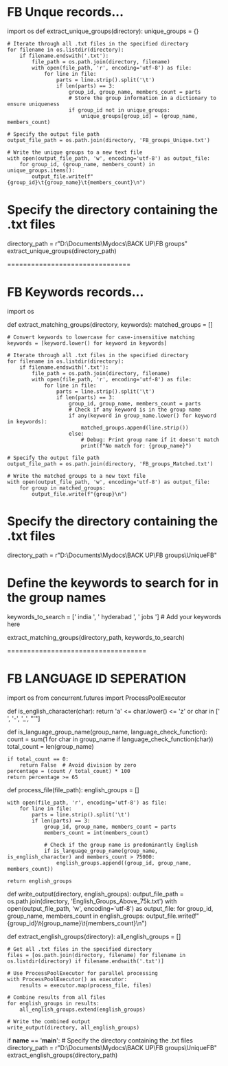# FB Unque records...
import os
def extract_unique_groups(directory):
    unique_groups = {}

    # Iterate through all .txt files in the specified directory
    for filename in os.listdir(directory):
        if filename.endswith('.txt'):
            file_path = os.path.join(directory, filename)
            with open(file_path, 'r', encoding='utf-8') as file:
                for line in file:
                    parts = line.strip().split('\t')
                    if len(parts) == 3:
                        group_id, group_name, members_count = parts
                        # Store the group information in a dictionary to ensure uniqueness
                        if group_id not in unique_groups:
                            unique_groups[group_id] = (group_name, members_count)

    # Specify the output file path
    output_file_path = os.path.join(directory, 'FB_groups_Unique.txt')

    # Write the unique groups to a new text file
    with open(output_file_path, 'w', encoding='utf-8') as output_file:
        for group_id, (group_name, members_count) in unique_groups.items():
            output_file.write(f"{group_id}\t{group_name}\t{members_count}\n")


# Specify the directory containing the .txt files
directory_path = r"D:\Documents\Mydocs\BACK UP\FB groups"
extract_unique_groups(directory_path)


===============================
# FB Keywords records...
import os


def extract_matching_groups(directory, keywords):
    matched_groups = []

    # Convert keywords to lowercase for case-insensitive matching
    keywords = [keyword.lower() for keyword in keywords]

    # Iterate through all .txt files in the specified directory
    for filename in os.listdir(directory):
        if filename.endswith('.txt'):
            file_path = os.path.join(directory, filename)
            with open(file_path, 'r', encoding='utf-8') as file:
                for line in file:
                    parts = line.strip().split('\t')
                    if len(parts) == 3:
                        group_id, group_name, members_count = parts
                        # Check if any keyword is in the group name
                        if any(keyword in group_name.lower() for keyword in keywords):
                            matched_groups.append(line.strip())
                        else:
                            # Debug: Print group name if it doesn't match
                            print(f"No match for: {group_name}")

    # Specify the output file path
    output_file_path = os.path.join(directory, 'FB_groups_Matched.txt')

    # Write the matched groups to a new text file
    with open(output_file_path, 'w', encoding='utf-8') as output_file:
        for group in matched_groups:
            output_file.write(f"{group}\n")


# Specify the directory containing the .txt files
directory_path = r"D:\Documents\Mydocs\BACK UP\FB groups\UniqueFB"

# Define the keywords to search for in the group names
keywords_to_search = [' india  ', ' hyderabad ', ' jobs ']  # Add your keywords here

extract_matching_groups(directory_path, keywords_to_search)

===================================
# FB LANGUAGE ID SEPERATION
import os
from concurrent.futures import ProcessPoolExecutor


def is_english_character(char):
    return 'a' <= char.lower() <= 'z' or char in [' ', '-', '_', "'"]


def is_language_group_name(group_name, language_check_function):
    count = sum(1 for char in group_name if language_check_function(char))
    total_count = len(group_name)

    if total_count == 0:
        return False  # Avoid division by zero
    percentage = (count / total_count) * 100
    return percentage >= 65


def process_file(file_path):
    english_groups = []

    with open(file_path, 'r', encoding='utf-8') as file:
        for line in file:
            parts = line.strip().split('\t')
            if len(parts) == 3:
                group_id, group_name, members_count = parts
                members_count = int(members_count)

                # Check if the group name is predominantly English
                if is_language_group_name(group_name, is_english_character) and members_count > 75000:
                    english_groups.append((group_id, group_name, members_count))

    return english_groups


def write_output(directory, english_groups):
    output_file_path = os.path.join(directory, 'English_Groups_Above_75k.txt')
    with open(output_file_path, 'w', encoding='utf-8') as output_file:
        for group_id, group_name, members_count in english_groups:
            output_file.write(f"{group_id}\t{group_name}\t{members_count}\n")


def extract_english_groups(directory):
    all_english_groups = []

    # Get all .txt files in the specified directory
    files = [os.path.join(directory, filename) for filename in os.listdir(directory) if filename.endswith('.txt')]

    # Use ProcessPoolExecutor for parallel processing
    with ProcessPoolExecutor() as executor:
        results = executor.map(process_file, files)

    # Combine results from all files
    for english_groups in results:
        all_english_groups.extend(english_groups)

    # Write the combined output
    write_output(directory, all_english_groups)


if __name__ == '__main__':
    # Specify the directory containing the .txt files
    directory_path = r"D:\Documents\Mydocs\BACK UP\FB groups\UniqueFB"
    extract_english_groups(directory_path)

